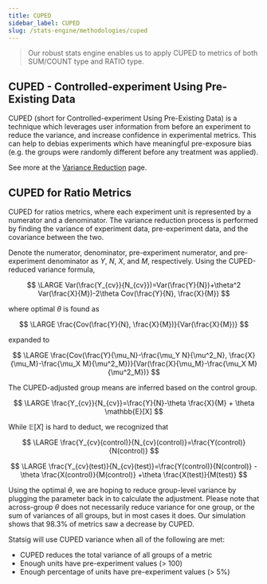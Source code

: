 ```yaml
---
title: CUPED
sidebar_label: CUPED
slug: /stats-engine/methodologies/cuped
---
```


> Our robust stats engine enables us to apply CUPED to metrics of both SUM/COUNT type and RATIO type.

## CUPED - Controlled-experiment Using Pre-Existing Data

CUPED (short for Controlled-experiment Using Pre-Existing Data) is a technique which leverages user information from before an experiment to reduce the variance, and increase confidence in experimental metrics. This can help to debias experiments which have meaningful pre-exposure bias (e.g. the groups were randomly different before any treatment was applied).

See more at the [Variance Reduction](../variance-reduction.md) page.

## CUPED for Ratio Metrics

CUPED for ratios metrics, where each experiment unit is represented by a numerator and a denominator. The variance reduction process is performed by finding the variance of experiment data, pre-experiment data, and the covariance between the two.

Denote the numerator, denominator, pre-experiment numerator, and pre-experiment denominator as $Y$, $N$, $X$, and $M$, respectively. Using the CUPED-reduced variance formula,

$$
\LARGE
Var(\frac{Y_{cv}}{N_{cv}})=Var(\frac{Y}{N})+\theta^2 Var(\frac{X}{M})-2\theta Cov(\frac{Y}{N}, \frac{X}{M})
$$

where optimal $\theta$ is found as

$$
\LARGE
\frac{Cov(\frac{Y}{N}, \frac{X}{M})}{Var(\frac{X}{M})}
$$

expanded to

$$
\LARGE
\frac{Cov(\frac{Y}{\mu_N}-\frac{\mu_Y N}{\mu^2_N}, \frac{X}{\mu_M}-\frac{\mu_X M}{\mu^2_M})}{Var(\frac{X}{\mu_M}-\frac{\mu_X M}{\mu^2_M})}
$$

The CUPED-adjusted group means are inferred based on the control group.

$$
\LARGE
\frac{Y_{cv}}{N_{cv}}=\frac{Y}{N}-\theta \frac{X}{M} + \theta \mathbb{E}[X]
$$

While $\mathbb{E}[X]$ is hard to deduct, we recognized that

$$
\LARGE
\frac{Y_{cv}(control)}{N_{cv}(control)}=\frac{Y(control)}{N(control)}
$$

$$
\LARGE
\frac{Y_{cv}(test)}{N_{cv}(test)}=\frac{Y(control)}{N(control)} -\theta \frac{X(control)}{M(control)} +\theta \frac{X(test)}{M(test)}
$$

Using the optimal $\theta$, we are hoping to reduce group-level variance by plugging the parameter back in to calculate the adjustment. Please note that across-group $\theta$ does not necessarily reduce variance for one group, or the sum of variances of all groups, but in most cases it does. Our simulation shows that 98.3% of metrics saw a decrease by CUPED.

Statsig will use CUPED variance when all of the following are met:

- CUPED reduces the total variance of all groups of a metric
- Enough units have pre-experiment values (> 100)
- Enough percentage of units have pre-experiment values (> 5%)
